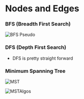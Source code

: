 # Nodes and Edges

### BFS (Breadth First Search)
![BFS Pseudo](/Users/justiniverson/Desktop/codingstuff/CS3000/ds-algo-notes/resources/bfs.png)

### DFS (Depth First Search)
- DFS is pretty straight forward

### Minimum Spanning Tree
![MST](/Users/justiniverson/Desktop/codingstuff/CS3000/ds-algo-notes/resources/minspantree.png)

![MSTAlgos](/Users/justiniverson/Desktop/codingstuff/CS3000/ds-algo-notes/resources/MSTAlgorithms.png)




